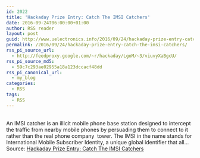 ```yaml
---
id: 2022
title: 'Hackaday Prize Entry: Catch The IMSI Catchers'
date: 2016-09-24T06:00:00+01:00
author: RSS reader
layout: post
guid: http://www.uelectronics.info/2016/09/24/hackaday-prize-entry-catch-the-imsi-catchers/
permalink: /2016/09/24/hackaday-prize-entry-catch-the-imsi-catchers/
rss_pi_source_url:
  - http://feedproxy.google.com/~r/hackaday/LgoM/~3/viuvyXaBgcU/
rss_pi_source_md5:
  - 59c7c293ae02955a18a123dccacf48dd
rss_pi_canonical_url:
  - my_blog
categories:
  - RSS
tags:
  - RSS
---
```

&#013;  
An IMSI catcher is an illicit mobile phone base station designed to intercept the traffic from nearby mobile phones by persuading them to connect to it rather than the real phone company  tower. The IMSI in the name stands for International Mobile Subscriber Identity, a unique global identifier that all…&#013;  
Source: <a href="http://feedproxy.google.com/~r/hackaday/LgoM/~3/viuvyXaBgcU/" target="_blank">Hackaday Prize Entry: Catch The IMSI Catchers</a>